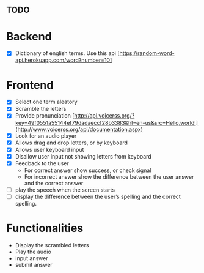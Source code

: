 ## TODO

# Backend

- [x] Dictionary of english terms. Use this api [https://random-word-api.herokuapp.com/word?number=10]

# Frontend

- [x] Select one term aleatory
- [x] Scramble the letters
- [x] Provide pronunciation [http://api.voicerss.org/?key=49f0551a55144ef79dadaeccf28b3383&hl=en-us&src=Hello,world!](http://www.voicerss.org/api/documentation.aspx)
- [x] Look for an audio player
- [x] Allows drag and drop letters, or by keyboard
- [x] Allows user keyboard input
- [x] Disallow user input not showing letters from keyboard
- [x] Feedback to the user
  - For correct answer show success, or check signal
  - For incorrect answer show the difference between the user answer and the correct answer
- [ ] play the speech when the screen starts
- [ ] display the difference between the user’s spelling and the correct spelling.

# Functionalities

- Display the scrambled letters
- Play the audio
- input answer
- submit answer
